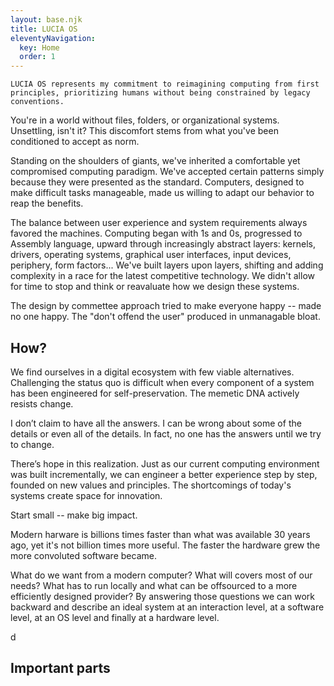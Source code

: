 ```yaml
---
layout: base.njk
title: LUCIA OS
eleventyNavigation:
  key: Home
  order: 1
---
```

```
LUCIA OS represents my commitment to reimagining computing from first principles, prioritizing humans without being constrained by legacy conventions.
```

You're in a world without files, folders, or organizational systems. Unsettling, isn't it? This discomfort stems from what you've been conditioned to accept as norm.

Standing on the shoulders of giants, we've inherited a comfortable yet compromised computing paradigm. We've accepted certain patterns simply because they were presented as the standard. Computers, designed to make difficult tasks manageable, made us willing to adapt our behavior to reap the benefits.

The balance between user experience and system requirements always favored the machines. Computing began with 1s and 0s, progressed to Assembly language, upward through increasingly abstract layers: kernels, drivers, operating systems, graphical user interfaces, input devices, periphery, form factors... We've built layers upon layers, shifting and adding complexity in a race for the latest competitive technology. We didn't allow for time to stop and think or reavaluate how we design these systems. 

The design by commettee approach tried to make everyone happy -- made no one happy. The "don't offend the user" produced in unmanagable bloat.

## How?

We find ourselves in a digital ecosystem with few viable alternatives. Challenging the status quo is difficult when every component of a system has been engineered for self-preservation. The memetic DNA actively resists change.

I don’t claim to have all the answers. I can be wrong about some of the details or even all of the details. In fact, no one has the answers until we try to change. 

There’s hope in this realization. Just as our current computing environment was built incrementally, we can engineer a better experience step by step, founded on new values and principles. The shortcomings of today's systems create space for innovation.

Start small -- make big impact.

Modern harware is billions times faster than what was available 30 years ago, yet it's not billion times more useful. The faster the hardware grew the more convoluted software became.

What do we want from a modern computer? What will covers most of our needs? What has to run locally and what can be offsourced to a more efficiently designed provider? By answering those questions we can work backward and describe an ideal system at an interaction level, at a software level, at an OS level and finally at a hardware level.

d


## Important parts